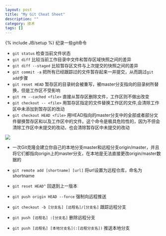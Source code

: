 ```yaml
---
layout: post
title: "My Git Cheat Sheet"
description: ""
category: 技术
tags: []
---
```

{% include JB/setup %}
纪录一些git命令

+ `git status` 检查当前文件状态
+ `git diff` 比较当前工作目录中文件和暂存区域快照之间的差异
+ `git diff --staged` 比较暂存区文件与上次提交的快照之间的差异
+ `git commit -a` 把所有已经跟踪过的文件暂存起来一并提交，从而跳过`git add`步骤
+ `git reset HEAD` 暂存区的目录树会被重写，被master分支指向的目录树所替换，但是工作区不受影响
+ `git rm --cached <file>` 直接从暂存区删除文件，工作区则不做出改变
+ `git checkout -- <file>` 用暂存区指定的文件替换工作区的文件,会清除工作区中未添加到暂存区的改动
+ `git checkout HEAD <file>` 用HEAD指向的master分支中的全部或者部分文件替换暂存区和以及工作区中的文件。这个命令是极具危险性的，因为不但会清除工作区中未提交的改动，也会清除暂存区中未提交的改动


![](https://chuan92.com/imagesapce/git-stage.png)
<!--more-->

+ 一次Git克隆会建立你自己的本地分支master和远程分支origin/master，并且将它们都指向origin上的master分支，在本地是无法直接更改origin/master数据的

+ `git remote add [shortname] [url]` 将url设置为远程仓库，命名为shortname
+ `git reset HEAD^` 回退到上一版本
+ `git push origin HEAD --force` 强制向远程推送
+ `git checkout -b [分支名] [远程名]/[分支名]` 跟踪远程分支
+ `git push [远程名] :[分支名]` 删除远程分支
+ `git push [远程名] [本地分支名](:[远程分支名])` 推送本地分支


